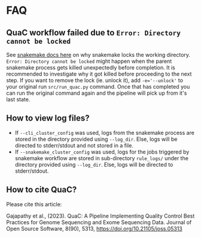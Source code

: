 # FAQ

## QuaC workflow failed due to `Error: Directory cannot be locked`

See [snakemake docs
here](https://snakemake.readthedocs.io/en/stable/project_info/faq.html#how-does-snakemake-lock-the-working-directory) on
why snakemake locks the working directory. `Error: Directory cannot be locked` might happen when the parent snakemake
process gets killed unexpectedly before completion. It is recommended to investigate why it got killed before proceeding
to the next step. If you want to remove the lock (ie. unlock it), add `-e='--unlock'` to your original run
`src/run_quac.py` command. Once that has completed you can run the original command again and the pipeline will pick up
from it's last state.

## How to view log files?

* If `--cli_cluster_config` was used, logs from the snakemake process are stored in the directory provided using `--log_dir`. Else, logs will be directed to stderr/stdout and not stored in a file.
* If `--snakemake_cluster_config` was used, logs for the jobs triggered by snakemake workflow are stored in sub-directory `rule_logs/` under the directory provided using `--log_dir`. Else, logs will be directed to stderr/stdout.

## How to cite QuaC?

Please cite this article:

Gajapathy et al., (2023). QuaC: A Pipeline Implementing Quality Control Best Practices for Genome Sequencing and Exome Sequencing Data. Journal of Open Source Software, 8(90), 5313, <https://doi.org/10.21105/joss.05313>
